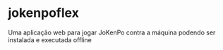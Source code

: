 # jokenpoflex
Uma aplicação web para jogar JoKenPo contra a máquina podendo ser instalada e executada offline
